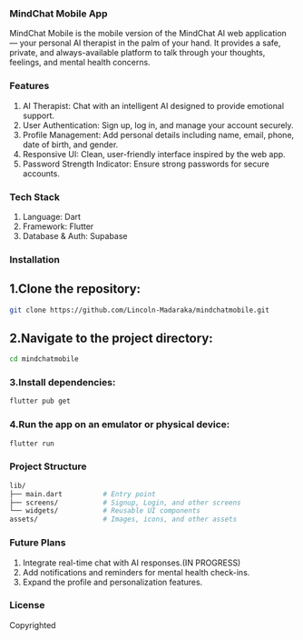 ### MindChat Mobile App

MindChat Mobile is the mobile version of the MindChat AI web application — your personal AI therapist in the palm of your hand. It provides a safe, private, and always-available platform to talk through your thoughts, feelings, and mental health concerns.

### Features
1. AI Therapist: Chat with an intelligent AI designed to provide emotional support.
2. User Authentication: Sign up, log in, and manage your account securely.
3. Profile Management: Add personal details including name, email, phone, date of birth, and gender.
4. Responsive UI: Clean, user-friendly interface inspired by the web app.
5. Password Strength Indicator: Ensure strong passwords for secure accounts.

### Tech Stack
1. Language: Dart
2. Framework: Flutter
3. Database & Auth: Supabase

### Installation
## 1.Clone the repository:
```bash
git clone https://github.com/Lincoln-Madaraka/mindchatmobile.git
```
## 2.Navigate to the project directory:
```bash
cd mindchatmobile
```
### 3.Install dependencies:
```bash
flutter pub get
```
### 4.Run the app on an emulator or physical device:
```bash
flutter run
```
### Project Structure
```bash
lib/
├── main.dart          # Entry point
├── screens/           # Signup, Login, and other screens
└── widgets/           # Reusable UI components
assets/                # Images, icons, and other assets
```
### Future Plans
1. Integrate real-time chat with AI responses.(IN PROGRESS)
2. Add notifications and reminders for mental health check-ins.
3. Expand the profile and personalization features.

### License
 Copyrighted